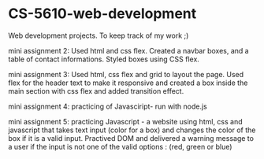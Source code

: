 # CS-5610-web-development
Web development projects. To keep track of my work ;)

mini assignment 2: Used html and css flex. Created a navbar boxes, and a table of contact informations. Styled boxes using CSS flex.

mini assignment 3: Used html, css flex and grid to layout the page. Used flex for the header text to make it responsive and created a box inside the main section with css flex and added transition effect.

mini assignment 4: practicing of Javasciript- run with node.js

mini assignment 5: practicing Javascript - a website using html, css and javascript that takes text input (color for a box) and changes the color of the box if it is a valid input. Practived DOM and delivered a warning message to a user if the input is not one of the valid options : (red, green or blue)
